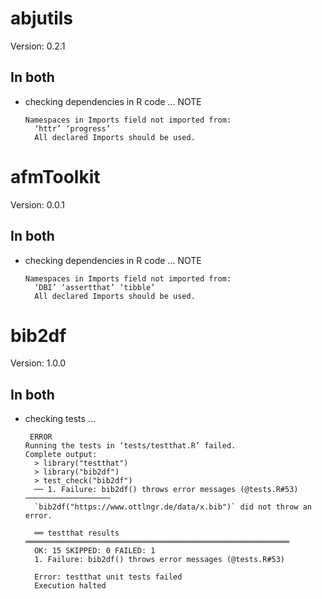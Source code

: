 # abjutils

Version: 0.2.1

## In both

*   checking dependencies in R code ... NOTE
    ```
    Namespaces in Imports field not imported from:
      ‘httr’ ‘progress’
      All declared Imports should be used.
    ```

# afmToolkit

Version: 0.0.1

## In both

*   checking dependencies in R code ... NOTE
    ```
    Namespaces in Imports field not imported from:
      ‘DBI’ ‘assertthat’ ‘tibble’
      All declared Imports should be used.
    ```

# bib2df

Version: 1.0.0

## In both

*   checking tests ...
    ```
     ERROR
    Running the tests in ‘tests/testthat.R’ failed.
    Complete output:
      > library("testthat")
      > library("bib2df")
      > test_check("bib2df")
      ── 1. Failure: bib2df() throws error messages (@tests.R#53)  ───────────────────
      `bib2df("https://www.ottlngr.de/data/x.bib")` did not throw an error.
      
      ══ testthat results  ═══════════════════════════════════════════════════════════
      OK: 15 SKIPPED: 0 FAILED: 1
      1. Failure: bib2df() throws error messages (@tests.R#53) 
      
      Error: testthat unit tests failed
      Execution halted
    ```

